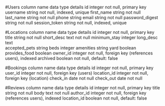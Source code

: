 #Users
column name	         data type	details
id                   integer	  not null, primary key
username	           string	    not null, indexed, unique
first_name           string	    not null
last_name            string	    not null
phone                string
email	               string     not null
password_digest	     string	    not null
session_token	       string	    not null, indexed, unique

#Locations
column name	         data type	details
id	                 integer	  not null, primary key
title	               string	    not null
short_desc           text	      not null
minimum_stay         integer
long_desc            text       
accepted_pets        string
beds                 integer
amenities            string
yard                 boolean
provides_food        boolean
owner_id	           integer	  not null, foreign key (references users), indexed
archived	           boolean	  not null, default: false

#Bookings
column name	         data type	details
id                   integer    not null, primary key
user_id              integer    not null, foreign key (users)
location_id          integer    not null, foreign key (location)
check_in             date       not null
check_out            date       not null

#Reviews
column name	         data type	details
id	                 integer	  not null, primary key
title	               string	    not null
body	               text	      not null
author_id	           integer	  not null, foreign key (references users), indexed
location_id 	       boolean	  not null, default: false
